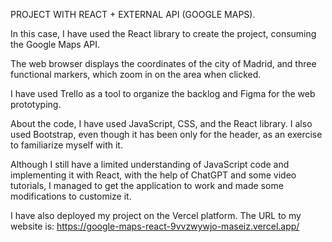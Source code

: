 PROJECT WITH REACT + EXTERNAL API (GOOGLE MAPS).

In this case, I have used the React library to create the project, consuming the Google Maps API.

The web browser displays the coordinates of the city of Madrid, and three functional markers, which zoom in on the area when clicked.

I have used Trello as a tool to organize the backlog and Figma for the web prototyping.

About the code, I have used JavaScript, CSS, and the React library. I also used Bootstrap, even though it has been only for the header, as an exercise to familiarize myself with it.

Although I still have a limited understanding of JavaScript code and implementing it with React, with the help of ChatGPT and some video tutorials, I managed to get the application to work and made some modifications to customize it.

I have also deployed my project on the Vercel platform. The URL to my website is:
https://google-maps-react-9vvzwywjo-maseiz.vercel.app/




